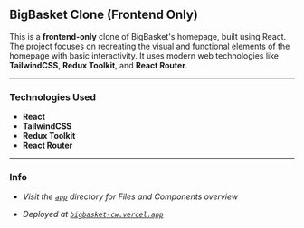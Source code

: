 ## BigBasket Clone (Frontend Only)

This is a **frontend-only** clone of BigBasket's homepage, built using React. The project focuses on recreating the visual and functional elements of the homepage with basic interactivity. It uses modern web technologies like **TailwindCSS**, **Redux Toolkit**, and **React Router**.

---

### Technologies Used

- **React**
- **TailwindCSS**
- **Redux Toolkit**
- **React Router**

---

### Info

- *Visit the <a href="https://github.com/sameer-saharan/bigbasket-cw/tree/main/app">`app`</a> directory for Files and Components overview*

- *Deployed at <a href="https://bigbasket-cw.vercel.app">`bigbasket-cw.vercel.app`</a>*